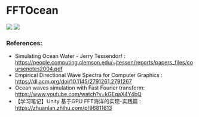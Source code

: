 # FFTOcean
![](Anim2.gif)
![](Anim1.gif)
### References:
* Simulating Ocean Water -
Jerry Tessendorf : https://people.computing.clemson.edu/~jtessen/reports/papers_files/coursenotes2004.pdf
* Empirical Directional Wave Spectra for Computer Graphics : https://dl.acm.org/doi/10.1145/2791261.2791267
* Ocean waves simulation with Fast Fourier transform: https://www.youtube.com/watch?v=kGEqaX4Y4bQ
* 【学习笔记】Unity 基于GPU FFT海洋的实现-实践篇 : https://zhuanlan.zhihu.com/p/96811613